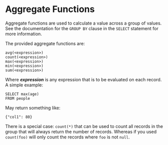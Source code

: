 Aggregate Functions
===================

Aggregate functions are used to calculate a value across a group of values. See
the documentation for the `GROUP BY` clause in the `SELECT` statement for more
information.

The provided aggregate functions are:

    avg(<expression>)
    count(<expression>)
    max(<expression>)
    min(<expression>)
    sum(<expression>)
    
Where **_expression_** is any expression that is to be evaluated on each record.
A simple example:

    SELECT max(age)
    FROM people
    
May return something like:

    {"col1": 80}

There is a special case: `count(*)` that can be used to count all records in the
group that will always return the number of records. Whereas if you used
`count(foo)` will only count the records where `foo` is not `null`.
